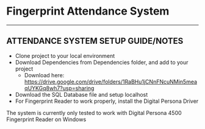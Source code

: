 # Fingerprint Attendance System
-----------------------------------
ATTENDANCE SYSTEM SETUP GUIDE/NOTES
-----------------------------------

- Clone project to your local environment
- Download Dependencies from Dependencies folder, and add to your project
    - Download here: https://drive.google.com/drive/folders/1RaBHu1jCNnFNcuNMin5meaqUYKGq8wh7?usp=sharing
- Download the SQL Database file and setup localhost
- For Fingerprint Reader to work properly, install the Digital Persona Driver


The system is currently only tested to work with Digital Persona 4500 Fingerprint Reader on Windows



